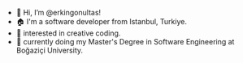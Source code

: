 - 👋 Hi, I’m @erkingonultas!
- 🏠 I'm a software developer  from Istanbul, Turkiye.
- 👀 interested in creative coding.
- 🌱 currently doing my Master's Degree in Software Engineering at Boğaziçi University.

<!---
erkingonultas/erkingonultas is a ✨ special ✨ repository because its `README.md` (this file) appears on your GitHub profile.
You can click the Preview link to take a look at your changes.
--->
